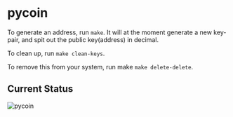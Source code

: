 # pycoin

To generate an address, run `make`.
It will at the moment generate a new key-pair, and spit out the public key(address) in decimal.

To clean up, run `make clean-keys`.

To remove this from your system, run make `make delete-delete`.

## Current Status
![pycoin](https://github.com/justinba1010/pycoin/blob/master/img/current.png|alt=pycoin)
